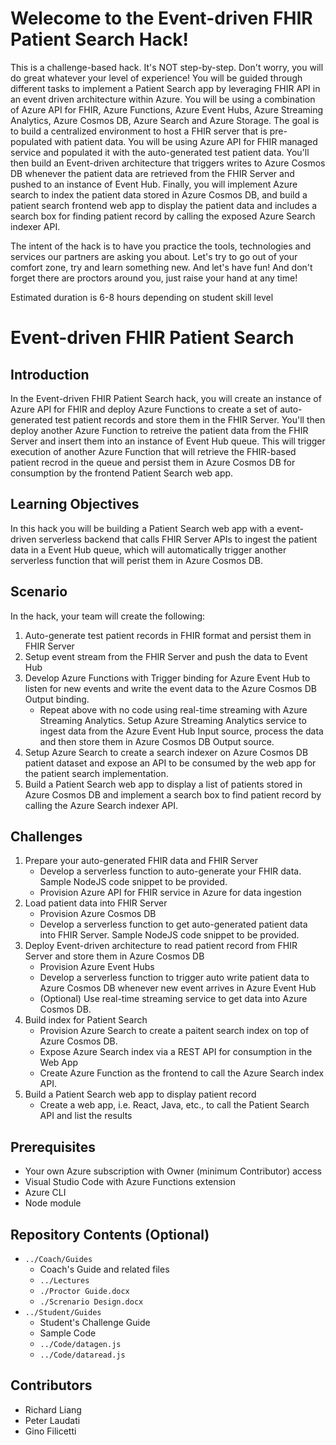 # Welecome to the Event-driven FHIR Patient Search Hack!

This is a challenge-based hack. It's NOT step-by-step. Don't worry, you will do great whatever your level of experience! You will be guided through different tasks to implement a Patient Search app by leveraging FHIR API in an event driven architecture within Azure.  You will be using a combination of Azure API for FHIR, Azure Functions, Azure Event Hubs, Azure Streaming Analytics, Azure Cosmos DB, Azure Search and Azure Storage. The goal is to build a centralized environment to host a FHIR server that is pre-populated with patient data.  You will be using Azure API for FHIR managed service and populated it with the auto-generated test patient data. You'll then build an Event-driven architecture that triggers writes to Azure Cosmos DB whenever the patient data are retrieved from the FHIR Server and pushed to an instance of Event Hub.  Finally, you will implement Azure search to index the patient data stored in Azure Cosmos DB, and build a patient search frontend web app to display the patient data and includes a search box for finding patient record by calling the exposed Azure Search indexer API. 

The intent of the hack is to have you practice the tools, technologies and services our partners are asking you about.  Let's try to go out of your comfort zone, try and learn something new.  And let's have fun!  And don't forget there are proctors around you, just raise your hand at any time!

Estimated duration is 6-8 hours depending on student skill level

# Event-driven FHIR Patient Search
## Introduction
In the Event-driven FHIR Patient Search hack, you will create an instance of Azure API for FHIR and deploy Azure Functions to create a set of auto-generated test patient records and store them in the FHIR Server.  You'll then deploy another Azure Function to retreive the patient data from the FHIR Server and insert them into an instance of Event Hub queue.  This will trigger execution of another Azure Function that will retrieve the FHIR-based patient recrod in the queue and persist them in Azure Cosmos DB for consumption by the frontend Patient Search web app.

## Learning Objectives
In this hack you will be building a Patient Search web app with a event-driven serverless backend that calls FHIR Server APIs to ingest the patient data in a Event Hub queue, which will automatically trigger another serverless function that will perist them in Azure Cosmos DB.

## Scenario
In the hack, your team will create the following:
1. Auto-generate test patient records in FHIR format and persist them in FHIR Server
2. Setup event stream from the FHIR Server and push the data to Event Hub
3. Develop Azure Functions with Trigger binding for Azure Event Hub to listen for new events and write the event data to the Azure Cosmos DB Output binding.  
   - Repeat above with no code using real-time streaming with Azure Streaming Analytics.  Setup Azure Streaming Analytics service to ingest data from the Azure Event Hub Input source, process the data and then store them in Azure Cosmos DB Output source.
4. Setup Azure Search to create a search indexer on Azure Cosmos DB patient dataset and expose an API to be consumed by the web app for the patient search implementation.
5. Build a Patient Search web app to display a list of patients stored in Azure Cosmos DB and implement a search box to find patient record by calling the Azure Search indexer API.

## Challenges
1. Prepare your auto-generated FHIR data and FHIR Server
   - Develop a serverless function to auto-generate your FHIR data. Sample NodeJS code snippet to be provided.
   - Provision Azure API for FHIR service in Azure for data ingestion
2. Load patient data into FHIR Server
   - Provision Azure Cosmos DB
   - Develop a serverless function to get auto-generated patient data into FHIR Server.  Sample NodeJS code snippet to be provided.
3. Deploy Event-driven architecture to read patient record from FHIR Server and store them in Azure Cosmos DB
   - Provision Azure Event Hubs
   - Develop a serverless function to trigger auto write patient data to Azure Cosmos DB whenever new event arrives in Azure Event Hub
   - (Optional) Use real-time streaming service to get data into Azure Cosmos DB.
4. Build index for Patient Search
   - Provision Azure Search to create a paitent search index on top of Azure Cosmos DB.
   - Expose Azure Search index via a REST API for consumption in the Web App
   - Create Azure Function as the frontend to call the Azure Search index API.
5. Build a Patient Search web app to display patient record
   - Create a web app, i.e. React, Java, etc., to call the Patient Search API and list the results

## Prerequisites
- Your own Azure subscription with Owner (minimum Contributor) access 
- Visual Studio Code with Azure Functions extension
- Azure CLI
- Node module

## Repository Contents (Optional)
- `../Coach/Guides`
  - Coach's Guide and related files
  - `../Lectures`
  - `./Proctor Guide.docx`
  - `./Screnario Design.docx`
- `../Student/Guides`
  - Student's Challenge Guide
  - Sample Code
  - `../Code/datagen.js`
  - `../Code/dataread.js`

## Contributors
- Richard Liang
- Peter Laudati
- Gino Filicetti


